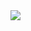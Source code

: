 <a href="https://portal.azure.com/#create/Microsoft.Template/uri/https%3A%2F%2Fraw.githubusercontent.com%2Facnccd%2Fccd-dev%2Fmaster%2Farmtemplate-dev%2Fcrowdstrikeconnector%2Fcsconnector.json/createUIDefinitionUri/https%3A%2F%2Fraw.githubusercontent.com%2Facnccd%2Fccd-dev%2Fmaster%2Fallinonearm-dev%2FcreateUiDefinition.json">
<img src="https://aka.ms/deploytoazurebutton">